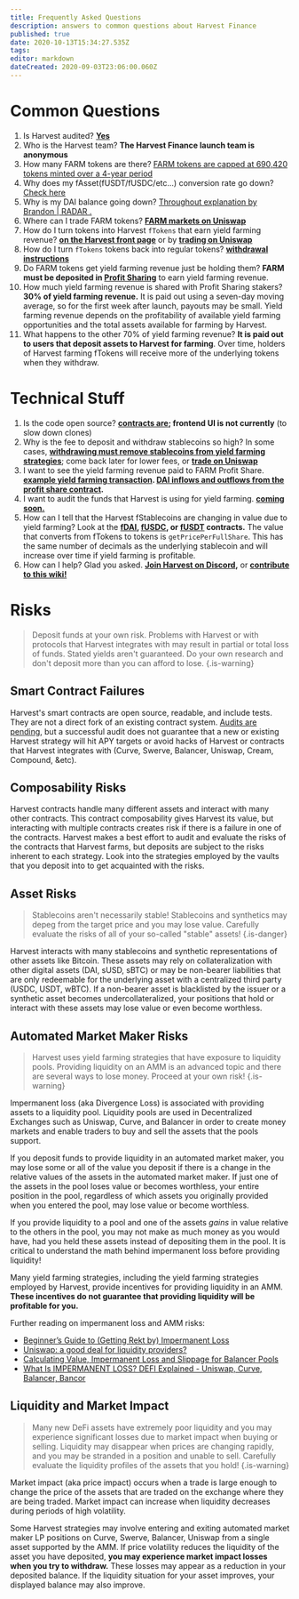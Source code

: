 ```yaml
---
title: Frequently Asked Questions
description: answers to common questions about Harvest Finance
published: true
date: 2020-10-13T15:34:27.535Z
tags: 
editor: markdown
dateCreated: 2020-09-03T23:06:00.060Z
---
```





# Common Questions

1. Is Harvest audited? **[Yes](/security)**
1. Who is the Harvest team? **The Harvest Finance launch team is anonymous**
1. How many FARM tokens are there? [FARM tokens are capped at 690,420 tokens minted over a 4-year period](/en/supply)
1. Why does my fAsset(fUSDT/fUSDC/etc...) conversion rate go down? [Check here](/en/https://farm.chainwiki.dev/e/en/fAsset-flucttuation)
1. Why is my DAI balance going down? [Throughout explanation by Brandon | RADAR .](/en/DAI)
2. Where can I trade FARM tokens? **[FARM markets on Uniswap](/trade)**
3. How do I turn tokens into Harvest `fTokens` that earn yield farming revenue? **[on the Harvest front page](/en/https://harvest.finance/)** or by **[trading on Uniswap](/trade)**
2. How do I turn `fTokens` tokens back into regular tokens? **[withdrawal instructions](/stakedrop#removing-tokens-from-farming)**
4. Do FARM tokens get yield farming revenue just be holding them?  **FARM must be deposited in [Profit Sharing][hf-earn]** to earn yield farming revenue.
5. How much yield farming revenue is shared with Profit Sharing stakers? **30% of yield farming revenue.** It is paid out using a seven-day moving average, so for the first week after launch, payouts may be small.  Yield farming revenue depends on the profitability of available yield farming opportunities and the total assets available for farming by Harvest.
6. What happens to the other 70% of yield farming revenue?  **It is paid out to users that deposit assets to Harvest for farming**.  Over time, holders of Harvest farming fTokens will receive more of the underlying tokens when they withdraw.


# Technical Stuff

1. Is the code open source? **[contracts are](https://github.com/harvest-finance/harvest); frontend UI is not currently** (to slow down clones)
2. Why is the fee to deposit and withdraw stablecoins so high?  In some cases, **[withdrawing must remove stablecoins from yield farming strategies](/stakedrop#removing-tokens-from-farming)**; come back later for lower fees, or **[trade on Uniswap](/trade)**
3. I want to see the yield farming revenue paid to FARM Profit Share.  **[example yield farming transaction][es-harvest]. [DAI inflows and outflows from the profit share contract][es-profitshare].**
4.  I want to audit the funds that Harvest is using for yield farming. **[coming soon.](/tvl)**
5.  How can I tell that the Harvest fStablecoins are changing in value due to yield farming? Look at the **[fDAI][es-fdai], [fUSDC][es-fusdc], or [fUSDT][es-fusdt] contracts.** The value that converts from fTokens to tokens is `getPricePerFullShare`. This has the same number of decimals as the underlying stablecoin and will increase over time if yield farming is profitable.
6. How can I help?  Glad you asked.  **[Join Harvest on Discord][hf-discord],** or **[contribute to this wiki!](/contribute)**


# Risks

> Deposit funds at your own risk. Problems with Harvest or with protocols that Harvest integrates with may result in partial or total loss of funds. Stated yields aren't guaranteed. Do your own research and don't deposit more than you can afford to lose.
{.is-warning}

## Smart Contract Failures
Harvest's smart contracts are open source, readable, and include tests. They are not a direct fork of an existing contract system. [Audits are pending](/security), but a successful audit does not guarantee that a new or existing Harvest strategy will hit APY targets or avoid hacks of Harvest or contracts that Harvest integrates with (Curve, Swerve, Balancer, Uniswap, Cream, Compound, &etc).

## Composability Risks
Harvest contracts handle many different assets and interact with many other contracts. This contract composability gives Harvest its value, but interacting with multiple contracts creates risk if there is a failure in one of the contracts.  Harvest makes a best effort to audit and evaluate the risks of the contracts that Harvest farms, but deposits are subject to the risks inherent to each strategy. Look into the strategies employed by the vaults that you deposit into to get acquainted with the risks.

## Asset Risks

> Stablecoins aren't necessarily stable! Stablecoins and synthetics may depeg from the target price and you may lose value. Carefully evaluate the risks of all of your so-called "stable" assets!
{.is-danger}

Harvest interacts with many stablecoins and synthetic representations of other assets like Bitcoin. These assets may rely on collateralization with other digital assets (DAI, sUSD, sBTC) or may be non-bearer liabilities that are only redeemable for the underlying asset with a centralized third party (USDC, USDT, wBTC). If a non-bearer asset is blacklisted by the issuer or a synthetic asset becomes undercollateralized, your positions that hold or interact with these assets may lose value or even become worthless.

## Automated Market Maker Risks

> Harvest uses yield farming strategies that have exposure to liquidity pools. Providing liquidity on an AMM is an advanced topic and there are several ways to lose money. Proceed at your own risk!
{.is-warning}

Impermanent loss (aka Divergence Loss) is associated with providing assets to a liquidity pool. Liquidity pools are used in Decentralized Exchanges such as Uniswap, Curve, and Balancer in order to create money markets and enable traders to buy and sell the assets that the pools support.

If you deposit funds to provide liquidity in an automated market maker, you may lose some or all of the value you deposit if there is a change in the relative values of the assets in the automated market maker. If just one of the assets in the pool loses value or becomes worthless, your entire position in the pool, regardless of which assets you originally provided when you entered the pool, may lose value or become worthless.

If you provide liquidity to a pool and one of the assets *gains* in value relative to the others in the pool, you may not make as much money as you would have, had you held these assets instead of depositing them in the pool. It is critical to understand the math behind impermanent loss before providing liquidity!

Many yield farming strategies, including the yield farming strategies employed by Harvest, provide incentives for providing liquidity in an AMM. **These incentives do not guarantee that providing liquidity will be profitable for you.**

Further reading on impermanent loss and AMM risks:

- [Beginner’s Guide to (Getting Rekt by) Impermanent Loss](https://blog.bancor.network/beginners-guide-to-getting-rekt-by-impermanent-loss-7c9510cb2f22)
- [Uniswap: a good deal for liquidity providers?](https://medium.com/@pintail/uniswap-a-good-deal-for-liquidity-providers-104c0b6816f2)
- [Calculating Value, Impermanent Loss and Slippage for Balancer Pools](https://medium.com/balancer-protocol/calculating-value-impermanent-loss-and-slippage-for-balancer-pools-4371a21f1a86)
- [What Is IMPERMANENT LOSS? DEFI Explained - Uniswap, Curve, Balancer, Bancor](https://www.youtube.com/watch?v=8XJ1MSTEuU0)

## Liquidity and Market Impact

> Many new DeFi assets have extremely poor liquidity and you may experience significant losses due to market impact when buying or selling. Liquidity may disappear when prices are changing rapidly, and you may be stranded in a position and unable to sell. Carefully evaluate the liquidity profiles of the assets that you hold!
{.is-warning}

Market impact (aka price impact) occurs when a trade is large enough to change the price of the assets that are traded on the exchange where they are being traded. Market impact can increase when liquidity decreases during periods of high volatility.

Some Harvest strategies may involve entering and exiting automated market maker LP positions on Curve, Swerve, Balancer, Uniswap from a single asset supported by the AMM. If price volatility reduces the liquidity of the asset you have deposited, **you may experience market impact losses when you try to withdraw.** These losses may appear as a reduction in your deposited balance. If the liquidity situation for your asset improves, your displayed balance may also improve.

[hf]: https://harvest.finance/earn
[hf-earn]: https://harvest.finance/earn
[hf-discord]: https://discord.gg/R5SeTVR
[es-fdai]: https://etherscan.io/address/0xe85c8581e60d7cd32bbfd86303d2a4fa6a951dac#readContract
[es-pool-fdai]: https://etherscan.io/address/0xF9E5f9024c2f3f2908A1d0e7272861a767C9484b#readContract
[es-fusdc]: https://etherscan.io/address/0xc3f7ffb5d5869b3ade9448d094d81b0521e8326f#readContract
[es-pool-fusdc]: https://etherscan.io/address/0xE1f9A3EE001a2EcC906E8de637DBf20BB2d44633#readContract
[es-fusdt]: https://etherscan.io/address/0xc7ee21406bb581e741fbb8b21f213188433d9f2f#readContract
[es-pool-fusdt]: https://etherscan.io/address/0x5bd997039FFF16F653EF15D1428F2C791519f58d#readContract
[es-profitshare]: https://etherscan.io/token/0x6b175474e89094c44da98b954eedeac495271d0f?a=0xae024f29c26d6f71ec71658b1980189956b0546d
[es-harvest]: https://etherscan.io/tx/0xabd90485e1c558a25b1f8a7f04f338bc5d32151aaa72a2468b739dcf5442d07e
